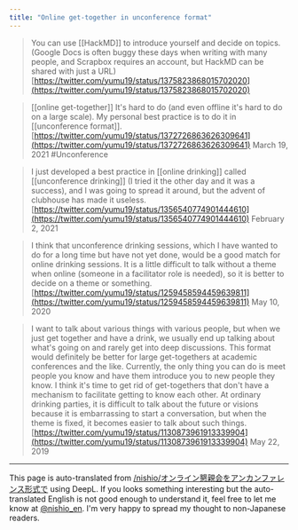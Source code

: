 ```yaml
---
title: "Online get-together in unconference format"
---
```


> You can use [[HackMD]] to introduce yourself and decide on topics. (Google Docs is often buggy these days when writing with many people, and Scrapbox requires an account, but HackMD can be shared with just a URL)
[https://twitter.com/yumu19/status/1375823868015702020](https://twitter.com/yumu19/status/1375823868015702020)

>  [[online get-together]] It's hard to do (and even offline it's hard to do on a large scale). My personal best practice is to do it in [[unconference format]].
[https://twitter.com/yumu19/status/1372726863626309641](https://twitter.com/yumu19/status/1372726863626309641) March 19, 2021 #Unconference

> I just developed a best practice in [[online drinking]] called [[unconference drinking]] (I tried it the other day and it was a success), and I was going to spread it around, but the advent of clubhouse has made it useless.
[https://twitter.com/yumu19/status/1356540774901444610](https://twitter.com/yumu19/status/1356540774901444610) February 2, 2021

> I think that unconference drinking sessions, which I have wanted to do for a long time but have not yet done, would be a good match for online drinking sessions. It is a little difficult to talk without a theme when online (someone in a facilitator role is needed), so it is better to decide on a theme or something.
[https://twitter.com/yumu19/status/1259458594459639811](https://twitter.com/yumu19/status/1259458594459639811) May 10, 2020

> I want to talk about various things with various people, but when we just get together and have a drink, we usually end up talking about what's going on and rarely get into deep discussions.
>  This format would definitely be better for large get-togethers at academic conferences and the like. Currently, the only thing you can do is meet people you know and have them introduce you to new people they know.
>  I think it's time to get rid of get-togethers that don't have a mechanism to facilitate getting to know each other.
>  At ordinary drinking parties, it is difficult to talk about the future or visions because it is embarrassing to start a conversation, but when the theme is fixed, it becomes easier to talk about such things.
[https://twitter.com/yumu19/status/1130873961913339904](https://twitter.com/yumu19/status/1130873961913339904) May 22, 2019

---
This page is auto-translated from [/nishio/オンライン懇親会をアンカンファレンス形式で](https://scrapbox.io/nishio/オンライン懇親会をアンカンファレンス形式で) using DeepL. If you looks something interesting but the auto-translated English is not good enough to understand it, feel free to let me know at [@nishio_en](https://twitter.com/nishio_en). I'm very happy to spread my thought to non-Japanese readers.